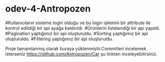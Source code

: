 # odev-4-Antropozen
#Kullanıcıların sisteme login olduğu ve bu login işlemini bir attribute ile kontrol edildiği bir api ayağa kaldırıldı.
#Ürünlerin listelendiği bir api yapıldı.
#Pagination yaptığımız bir api oluşturuldu.
#Sorting yaptığımız bir api oluşturuldu.
#Filtering yaptığımız bir api oluşturuldu.

Proje tamamlanmış olarak buraya yüklenmiştir.Commitleri incelemek isterseniz https://github.com/Antropozen/Car şu linkten inceleyebilirsiniz. 
